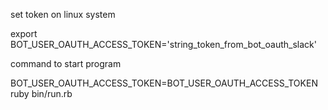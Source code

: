 set token on linux system

  export BOT_USER_OAUTH_ACCESS_TOKEN='string_token_from_bot_oauth_slack'

command to start program


  BOT_USER_OAUTH_ACCESS_TOKEN=BOT_USER_OAUTH_ACCESS_TOKEN ruby bin/run.rb 

